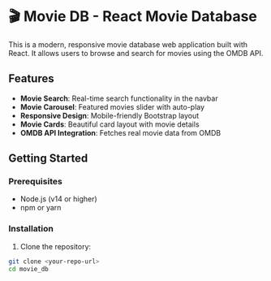# 🎬 Movie DB - React Movie Database

This is a modern, responsive movie database web application built with React.
It allows users to browse and search for movies using the OMDB API.

## Features

- **Movie Search**: Real-time search functionality in the navbar
- **Movie Carousel**: Featured movies slider with auto-play
- **Responsive Design**: Mobile-friendly Bootstrap layout
- **Movie Cards**: Beautiful card layout with movie details
- **OMDB API Integration**: Fetches real movie data from OMDB

## Getting Started

### Prerequisites

- Node.js (v14 or higher)
- npm or yarn

### Installation

1. Clone the repository:
```bash
git clone <your-repo-url>
cd movie_db